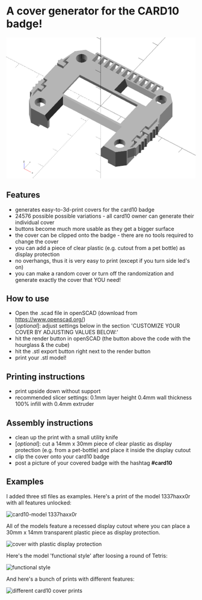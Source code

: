# A cover generator for the CARD10 badge!
![different covers](/pics/card10_anim.gif) 
          
## Features
- generates easy-to-3d-print covers for the card10 badge 
- 24576 possible possible variations - all card10 owner can generate their individual cover
- buttons become much more usable as they get a bigger surface
- the cover can be clipped onto the badge - there are no tools required to change the cover
- you can add a piece of clear plastic (e.g. cutout from a pet bottle) as display protection 
- no overhangs, thus it is very easy to print (except if you turn side led's on)
- you can make a random cover or turn off the randomization and generate exactly the cover that YOU need!
        
        
## How to use
- Open the .scad file in openSCAD (download from https://www.openscad.org/)
- [_optional_]: adjust settings below in the section 'CUSTOMIZE YOUR COVER BY ADJUSTING VALUES BELOW:'
- hit the render button in openSCAD (the button above the code with the hourglass & the cube)
- hit the .stl export button right next to the render button
- print your .stl model!
        
        
## Printing instructions

- print upside down without support
- recommended slicer settings: 
            0.1mm layer height
            0.4mm wall thickness
            100% infill with 
            0.4mm extruder
  
  
## Assembly instructions

- clean up the print with a small utility knife
- [_optional_]: cut a 14mm x 30mm piece of clear plastic as display protection (e.g. from a pet-bottle) and place it inside the display cutout  
- clip the cover onto your card10 badge
- post a picture of your covered badge with the hashtag **#card10**

## Examples

I added three stl files as examples. Here's a print of the model 1337haxx0r with all features unlocked:

![card10-model 1337haxx0r](P1770622.JPG)

All of the models feature a recessed display cutout where you can place a 30mm x 14mm transparent plastic piece as display protection.

![cover with plastic display protection](P1770635.JPG)

Here's the model 'functional style' after loosing a round of Tetris:

![functional style](P1770665.JPG)

And here's a bunch of prints with different features:

![different card10 cover prints](P1770695.JPG)
